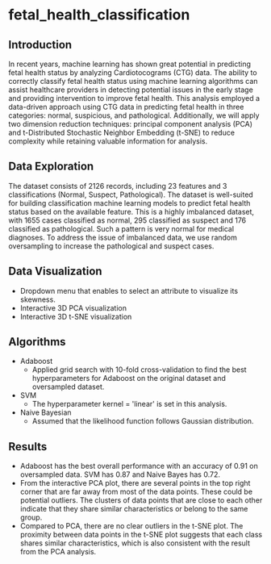 # fetal_health_classification

## Introduction 
In recent years, machine learning has shown great potential in predicting fetal health status by
analyzing Cardiotocograms (CTG) data. The ability to correctly classify fetal health status using machine learning algorithms can assist healthcare providers in detecting potential issues in the early stage and providing intervention to improve fetal health. This analysis employed a data-driven approach using CTG data in predicting fetal health in three categories: normal, suspicious, and pathological. Additionally, we will apply two dimension reduction techniques: principal component analysis (PCA) and t-Distributed Stochastic Neighbor Embedding (t-SNE) to reduce complexity while retaining valuable information for analysis.

## Data Exploration 
The dataset consists of 2126 records, including 23 features and 3 classifications (Normal, Suspect, Pathological). The dataset is well-suited for building classification machine learning models to predict fetal health status based on the available feature. This is a highly imbalanced dataset, with 1655 cases classified as normal, 295 classified as suspect and 176 classified as pathological. Such a pattern is very normal for medical diagnoses. To address the issue of imbalanced data, we use random oversampling to increase the pathological and suspect cases.

## Data Visualization 
* Dropdown menu that enables to select an attribute to visualize its skewness.
* Interactive 3D PCA visualization
* Interactive 3D t-SNE visualization 

## Algorithms 
* Adaboost
  * Applied grid search with 10-fold cross-validation to find the best hyperparameters for Adaboost on the original dataset and oversampled dataset.
* SVM
  * The hyperparameter kernel = 'linear' is set in this analysis.
* Naive Bayesian
  * Assumed that the likelihood function follows Gaussian distribution.
 
## Results 
* Adaboost has the best overall performance with an accuracy of 0.91 on oversampled data. SVM has 0.87 and Naive Bayes has 0.72.
* From the interactive PCA plot, there are several points in the top right corner that are far away from most of the data points. These could be potential outliers. The clusters of data points
that are close to each other indicate that they share similar characteristics or belong to the same group.
* Compared to PCA, there are no clear outliers in the t-SNE plot. The proximity between data points in the t-SNE plot suggests that each class shares similar characteristics, which is also
consistent with the result from the PCA analysis. 
